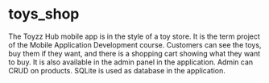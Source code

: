 # toys_shop

The Toyzz Hub mobile app is in the style of a toy store. It is the term project of the Mobile Application Development course.
Customers can see the toys, buy them if they want, and there is a shopping cart showing what they want to buy. 
It is also available in the admin panel in the application. Admin can CRUD on products. SQLite is used as database in the application.
